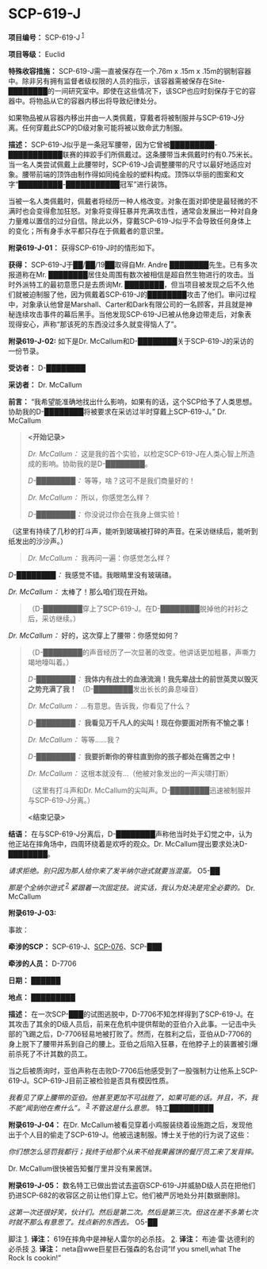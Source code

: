 # SCP-619-J
                        


**项目编号：** SCP-619-J<sup class='footnoteref'>
 <a shape='rect' class='footnoteref' id='footnoteref-1' href='javascript:;' onclick='WIKIDOT.page.utils.scrollToReference(&apos;footnote-1&apos;)'>1</a>
</sup>

**项目等级：** Euclid

**特殊收容措施：** SCP-619-J需一直被保存在一个.76m x .15m x .15m的钢制容器中。除非另有拥有监督者级权限的人员的指示，该容器需被保存在Site-████████的一间研究室中。即使在这些情况下，该SCP也应时刻保存于它的容器中。将物品从它的容器内移出将导致纪律处分。

如果物品被从容器内移出并由一人类佩戴，穿戴者将被制服并与SCP-619-J分离。任何穿戴此SCP的D级对象可能将被以致命武力制服。

**描述：** SCP-619-J似乎是一条冠军腰带，因为它曾被█████████-███████████联赛的摔跤手们所佩戴过。这条腰带当未佩戴时约有0.75米长。当一名人类尝试佩戴上此腰带时，SCP-619-J会调整腰带的尺寸以最好地适应对象。腰带前端的顶饰由制作得如同纯金般的塑料构成。顶饰以华丽的图案和文字“█████████-███████████冠军”进行装饰。

当被一名人类佩戴时，佩戴者将经历一种人格改变。对象在面对即使是最轻微的不满时也会变得愈加狂怒。对象将变得狂暴并充满攻击性，通常会发展出一种对自身力量难以置信的过分自信。除此以外，穿戴SCP-619-J似乎不会导致任何身体上的变化；所有身手水平都只存在于佩戴者的意识里。

**附录619-J-01：** 获得SCP-619-J时的情形如下。

**获得：** SCP-619-J于██/██/19██取得自Mr. Andre ████████先生。已有多次报道称在Mr. ████████居住处周围有数次被相信是超自然生物进行的攻击。当时外派特工的最初意愿只是去质询Mr. ████████，但当项目被发现之后不久他们就被迫制服了他，因为佩戴着SCP-619-J的████████攻击了他们。审问过程中，对象承认他曾是Marshall、Carter和Dark有限公司的一名顾客，并且就是神秘连续攻击事件的幕后黑手。当他发现SCP-619-J已被从他身边带走后，对象表现得安心，声称“那该死的东西没过多久就变得恼人了”。

**附录619-J-02:**  如下是Dr. McCallum和D-████████关于SCP-619-J的采访的一份节录。

**受访者：** D-████████

**采访者：** Dr. McCallum

**前言：** “我希望能准确地找出什么影响，如果有的话，这个SCP给予了人类思想。协助我的D-████████将被要求在采访过半时穿戴上SCP-619-J。” Dr. McCallum


> **<开始记录>** 
> 
> *Dr. McCallum：* 这是我的首个实验，以检定SCP-619-J在人类心智上所造成的影响。协助我的是D-████████。
> 
> *D-████████：* 等等，啥？这可不是我们商量好的！
> 
> *Dr. McCallum：* 所以，你感觉怎么样？
> 
> *D-████████：* 你没说过你会在我身上做实验！

（这里有持续了几秒的打斗声，能听到玻璃被打碎的声音。在采访继续后，能听到纸发出的沙沙声。）
> 
> *Dr. McCallum：* 我再问一遍：你感觉怎么样？

*D-████████：* 我感觉不错。我眼睛里没有玻璃碴。

*Dr. McCallum：* 太棒了！那么咱们现在开始。
> 
> （D-████████穿上了SCP-619-J。在D-████████脱掉他的衬衫之后，采访继续。）

*Dr. McCallum：* 好的，这次穿上了腰带：你感觉如何？
> 
> （D-████████的声音经历了一次显著的改变。他讲话更加粗暴，声嘶力竭地嚎叫着。）
> 
> *D-████████：* **我体内有战士的血液流淌！我先辈战士的前世英灵以毁灭之势充满了我！** （D-████████发出长长的鼻息噪音）
> 
> *Dr. McCallum：* …有意思。告诉我，你看见了什么？
> 
> *D-████████：* **我看见万千凡人的尖叫！现在你要面对所有不愉之事！** 
> 
> *Dr. McCallum：* 等等……我？
> 
> *D-████████：* **我要折断你的脊柱直到你的孩子都处在痛苦之中！** 
> 
> *Dr. McCallum：* 这根本就没有…（他被对象发出的一声尖啸打断）
> 
> （这里有打斗声和Dr. McCallum的尖叫声。D-████████迅速被制服并与SCP-619-J分离。）
> 
> **<结束记录>** 
> 

**结语：** 在与SCP-619-J分离后，D-████████声称他当时处于幻觉之中，认为他正站在摔角场中，四周环绕着是欢呼的观众。Dr. McCallum提出要求处决D-████████。

*请求拒绝。别只因为那人给你来了发半纳尔逊式就要当混蛋。*  O5-██

*那是个全纳尔逊式<sup class='footnoteref'>
 <a shape='rect' class='footnoteref' id='footnoteref-2' href='javascript:;' onclick='WIKIDOT.page.utils.scrollToReference(&apos;footnote-2&apos;)'>2</a>
</sup>紧跟着一次固定技。说实话，我认为处决是完全必要的。*  Dr. McCallum

**附录619-J-03:** 

事故：

**牵涉的SCP：** SCP-619-J、[SCP-076](//scp-wiki-cn.wikidot.com/scp-076)、SCP-███

**牵涉的人员：** D-7706

**日期：** ██████

**地点：** █████████

**描述：** 在一次SCP-███的试图逃脱中，D-7706不知怎样得到了SCP-619-J。在其攻击了其余的D级人员后，前来在危机中提供帮助的亚伯介入此事。一记击中头部的飞踢之后，D-7706轻易地被打败了。然而，在胜利之后，亚伯从D-7706的身上脱下了腰带并系到自己的腰上。亚伯之后陷入狂暴，在他脖子上的装置被引爆前杀死了不计其数的员工。

当之后被质询时，亚伯声称在击败D-7706后他感受到了一股强制力让他系上SCP-619-J。SCP-619-J目前正被检验是否具有模因性质。

*我看见了穿上腰带的亚伯。他甚至更加不可战胜了，如果可能的话。并且，不，我不能“闻到他在煮什么”。<sup class='footnoteref'>
 <a shape='rect' class='footnoteref' id='footnoteref-3' href='javascript:;' onclick='WIKIDOT.page.utils.scrollToReference(&apos;footnote-3&apos;)'>3</a>
</sup>不管这是什么意思。*  特工█████████

**附录619-J-04：** 在Dr. McCallum被看见穿着小鸡服装绕着设施跑之后，发现他出于个人目的偷走了SCP-619-J。他被迅速制服。博士关于他的行为说了这些：

*你们想怎么惩罚我都行；我终于给那个从来不给我果酱饼的餐厅员工来了发背摔。* 

Dr. McCallum很快被告知餐厅里并没有果酱饼。

**附录619-J-05：** 数名特工已做出尝试去盗窃SCP-619-J并威胁D级人员在把他们扔进SCP-682的收容区之前让他们穿上它。他们被严厉地处分并[数据删除]。

*这第一次还很好笑，伙计们。然后是第二次。然后是第三次。但这在差不多第七次时就不那么有意思了。找点新的东西去。*  O5-██



脚注
<a shape='rect' href='javascript:;' onclick='WIKIDOT.page.utils.scrollToReference(&apos;footnoteref-1&apos;)'>1</a>. **译注：** 619在摔角中是神秘人雷尔的必杀技。
<a shape='rect' href='javascript:;' onclick='WIKIDOT.page.utils.scrollToReference(&apos;footnoteref-2&apos;)'>2</a>. **译注：** 布迪·雷·达德利的必杀技
<a shape='rect' href='javascript:;' onclick='WIKIDOT.page.utils.scrollToReference(&apos;footnoteref-3&apos;)'>3</a>. **译注：** neta自wwe巨星巨石强森的名台词“If you smell,what The Rock Is cookin!”


                    